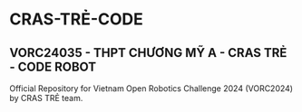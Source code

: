 # CRAS-TRẺ-CODE
## VORC24035 - THPT CHƯƠNG MỸ A - CRAS TRẺ - CODE ROBOT
Official Repository for Vietnam Open Robotics Challenge 2024 (VORC2024) by CRAS TRẺ team.
